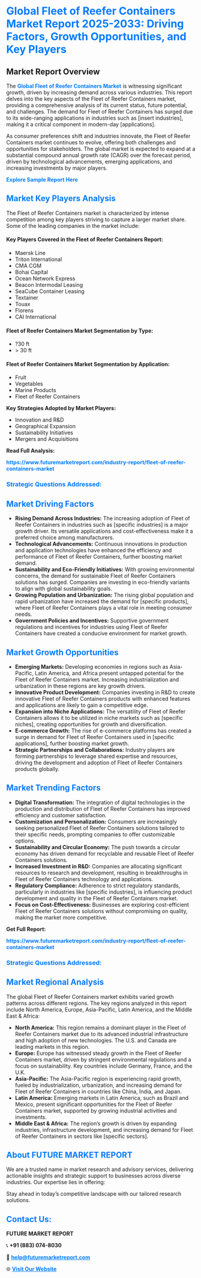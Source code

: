 <h1 style="color: #007BFF;">Global Fleet of Reefer Containers Market Report 2025-2033: Driving Factors, Growth Opportunities, and Key Players</h1>

<section id="overview">
<h2>Market Report Overview</h2>
<p>The <a href="https://www.futuremarketreport.com/industry-report/fleet-of-reefer-containers-market" style="color: #007BFF; text-decoration: none;"><strong>Global Fleet of Reefer Containers Market</strong></a> is witnessing significant growth, driven by increasing demand across various industries. This report delves into the key aspects of the Fleet of Reefer Containers market, providing a comprehensive analysis of its current status, future potential, and challenges. The demand for Fleet of Reefer Containers has surged due to its wide-ranging applications in industries such as [insert industries], making it a critical component in modern-day [applications].</p>
<p>As consumer preferences shift and industries innovate, the Fleet of Reefer Containers market continues to evolve, offering both challenges and opportunities for stakeholders. The global market is expected to expand at a substantial compound annual growth rate (CAGR) over the forecast period, driven by technological advancements, emerging applications, and increasing investments by major players.</p>
</section>

<section id="overview">
<p><a href="https://www.futuremarketreport.com/request-sample/reportId=112380" style="color: #007BFF; text-decoration: none;"><strong>Explore Sample Report Here</strong></a></p>
</section>

<section id="key-players">
<h2 style="color: #007BFF;">Market Key Players Analysis</h2>
<p>The Fleet of Reefer Containers market is characterized by intense competition among key players striving to capture a larger market share. Some of the leading companies in the market include:</p>
<h4>Key Players Covered in the Fleet of Reefer Containers Report:</h4>
<ul><li>Maersk Line</li><li>Triton International</li><li>CMA CGM</li><li>Bohai Capital</li><li>Ocean Network Express</li><li>Beacon Intermodal Leasing</li><li>SeaCube Container Leasing</li><li>Textainer</li><li>Touax</li><li>Florens</li><li>CAI International</li></ul>
<h4>Fleet of Reefer Containers Market Segmentation by Type:</h4>
<ul><li>?30 ft</li><li>&gt; 30 ft</li></ul>

<h4>Fleet of Reefer Containers Market Segmentation by Application:</h4>
<ul><li>Fruit</li><li>Vegetables</li><li>Marine Products</li><li>Fleet of Reefer Containers</li></ul>
<p><strong>Key Strategies Adopted by Market Players:</strong></p>
<ul>
<li>Innovation and R&D</li>
<li>Geographical Expansion</li>
<li>Sustainability Initiatives</li>
<li>Mergers and Acquisitions</li>
</ul>
</section>

<section>
<p><strong>Read Full Analysis: </strong></p><a href="https://www.futuremarketreport.com/industry-report/fleet-of-reefer-containers-market" style="color: #007BFF; text-decoration: none;"><strong>https://www.futuremarketreport.com/industry-report/fleet-of-reefer-containers-market</strong></a>
<h3 style="color: #007BFF;">Strategic Questions Addressed:</h3>
</section>

<section id="driving-factors">
<h2 style="color: #007BFF;">Market Driving Factors</h2>
<ul>
<li><strong>Rising Demand Across Industries:</strong> The increasing adoption of Fleet of Reefer Containers in industries such as [specific industries] is a major growth driver. Its versatile applications and cost-effectiveness make it a preferred choice among manufacturers.</li>
<li><strong>Technological Advancements:</strong> Continuous innovations in production and application technologies have enhanced the efficiency and performance of Fleet of Reefer Containers, further boosting market demand.</li>
<li><strong>Sustainability and Eco-Friendly Initiatives:</strong> With growing environmental concerns, the demand for sustainable Fleet of Reefer Containers solutions has surged. Companies are investing in eco-friendly variants to align with global sustainability goals.</li>
<li><strong>Growing Population and Urbanization:</strong> The rising global population and rapid urbanization have increased the demand for [specific products], where Fleet of Reefer Containers plays a vital role in meeting consumer needs.</li>
<li><strong>Government Policies and Incentives:</strong> Supportive government regulations and incentives for industries using Fleet of Reefer Containers have created a conducive environment for market growth.</li>
</ul>
</section>

<section id="growth-opportunities">
<h2 style="color: #007BFF;">Market Growth Opportunities</h2>
<ul>
<li><strong>Emerging Markets:</strong> Developing economies in regions such as Asia-Pacific, Latin America, and Africa present untapped potential for the Fleet of Reefer Containers market. Increasing industrialization and urbanization in these regions are key growth drivers.</li>
<li><strong>Innovative Product Development:</strong> Companies investing in R&D to create innovative Fleet of Reefer Containers products with enhanced features and applications are likely to gain a competitive edge.</li>
<li><strong>Expansion into Niche Applications:</strong> The versatility of Fleet of Reefer Containers allows it to be utilized in niche markets such as [specific niches], creating opportunities for growth and diversification.</li>
<li><strong>E-commerce Growth:</strong> The rise of e-commerce platforms has created a surge in demand for Fleet of Reefer Containers used in [specific applications], further boosting market growth.</li>
<li><strong>Strategic Partnerships and Collaborations:</strong> Industry players are forming partnerships to leverage shared expertise and resources, driving the development and adoption of Fleet of Reefer Containers products globally.</li>
</ul>
</section>

<section id="trending-factors">
<h2 style="color: #007BFF;">Market Trending Factors</h2>
<ul>
<li><strong>Digital Transformation:</strong> The integration of digital technologies in the production and distribution of Fleet of Reefer Containers has improved efficiency and customer satisfaction.</li>
<li><strong>Customization and Personalization:</strong> Consumers are increasingly seeking personalized Fleet of Reefer Containers solutions tailored to their specific needs, prompting companies to offer customizable options.</li>
<li><strong>Sustainability and Circular Economy:</strong> The push towards a circular economy has driven demand for recyclable and reusable Fleet of Reefer Containers solutions.</li>
<li><strong>Increased Investment in R&D:</strong> Companies are allocating significant resources to research and development, resulting in breakthroughs in Fleet of Reefer Containers technology and applications.</li>
<li><strong>Regulatory Compliance:</strong> Adherence to strict regulatory standards, particularly in industries like [specific industries], is influencing product development and quality in the Fleet of Reefer Containers market.</li>
<li><strong>Focus on Cost-Effectiveness:</strong> Businesses are exploring cost-efficient Fleet of Reefer Containers solutions without compromising on quality, making the market more competitive.</li>
</ul>
</section>

<section>
<p><strong>Get Full Report: </strong></p><a href="https://www.futuremarketreport.com/industry-report/fleet-of-reefer-containers-market" style="color: #007BFF; text-decoration: none;"><strong>https://www.futuremarketreport.com/industry-report/fleet-of-reefer-containers-market</strong></a>
<h3 style="color: #007BFF;">Strategic Questions Addressed:</h3>
</section>


<section id="regional-analysis">
<h2 style="color: #007BFF;">Market Regional Analysis</h2>
<p>The global Fleet of Reefer Containers market exhibits varied growth patterns across different regions. The key regions analyzed in this report include North America, Europe, Asia-Pacific, Latin America, and the Middle East & Africa:</p>
<ul>
<li><strong>North America:</strong> This region remains a dominant player in the Fleet of Reefer Containers market due to its advanced industrial infrastructure and high adoption of new technologies. The U.S. and Canada are leading markets in this region.</li>
<li><strong>Europe:</strong> Europe has witnessed steady growth in the Fleet of Reefer Containers market, driven by stringent environmental regulations and a focus on sustainability. Key countries include Germany, France, and the U.K.</li>
<li><strong>Asia-Pacific:</strong> The Asia-Pacific region is experiencing rapid growth, fueled by industrialization, urbanization, and increasing demand for Fleet of Reefer Containers in countries like China, India, and Japan.</li>
<li><strong>Latin America:</strong> Emerging markets in Latin America, such as Brazil and Mexico, present significant opportunities for the Fleet of Reefer Containers market, supported by growing industrial activities and investments.</li>
<li><strong>Middle East & Africa:</strong> The region’s growth is driven by expanding industries, infrastructure development, and increasing demand for Fleet of Reefer Containers in sectors like [specific sectors].</li>
</ul>
</section>

<footer>
<h2 style="color: #007BFF;">About FUTURE MARKET REPORT</h2>
<p>We are a trusted name in market research and advisory services, delivering actionable insights and strategic support to businesses across diverse industries. Our expertise lies in offering:</p>

<p>Stay ahead in today’s competitive landscape with our tailored research solutions.</p>

<h2 style="color: #007BFF;">Contact Us:</h2>
<p><strong>FUTURE MARKET REPORT</strong></p>
<p>📞 <strong>+91 (883) 074-8030</strong></p>
<p>📧 <strong><a href="mailto:help@futuremarketreport.com" style="color: #007BFF;">help@futuremarketreport.com</a></strong></p>
<p>🌐 <strong><a href="https://www.futuremarketreport.com/" style="color: #007BFF;">Visit Our Website</a></strong></p>
</footer>
